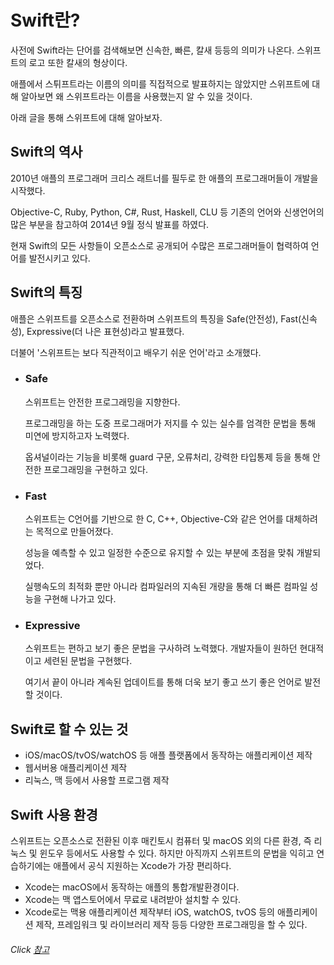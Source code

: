 # Swift란?
사전에 Swift라는 단어를 검색해보면 신속한, 빠른, 칼새 등등의 의미가 나온다. 스위프트의 로고 또한 칼새의 형상이다.

애플에서 스튀프트라는 이름의 의미를 직접적으로 발표하지는 않았지만 스위프트에 대해 알아보면 왜 스위프트라는 이름을 사용했는지 알 수 있을 것이다. 

아래 글을 통해 스위프트에 대해 알아보자.   

## Swift의 역사
2010년 애플의 프로그래머 크리스 래트너를 필두로 한 애플의 프로그래머들이 개발을 시작했다.

Objective-C, Ruby, Python, C#, Rust, Haskell, CLU 등 기존의 언어와 신생언어의 많은 부분을 참고하여 2014년 9월 정식 발표를 하였다.

현재 Swift의 모든 사항들이 오픈소스로 공개되어 수많은 프로그래머들이 협력하여 언어를 발전시키고 있다.   

## Swift의 특징
애플은 스위프트를 오픈소스로 전환하며 스위프트의 특징을 Safe(안전성), Fast(신속성), Expressive(더 나은 표현성)라고 발표했다.

더불어 '스위프트는 보다 직관적이고 배우기 쉬운 언어'라고 소개했다.   

- ### Safe
  스위프트는 안전한 프로그래밍을 지향한다.

  프로그래밍을 하는 도중 프로그래머가 저지를 수 있는 실수를 엄격한 문법을 통해 미연에 방지하고자 노력했다.

  옵셔널이라는 기능을 비롯해 guard 구문, 오류처리, 강력한 타입통제 등을 통해 안전한 프로그래밍을 구현하고 있다.

- ### Fast
  스위프트는 C언어를 기반으로 한 C, C++, Objective-C와 같은 언어를 대체하려는 목적으로 만들어졌다.

  성능을 예측할 수 있고 일정한 수준으로 유지할 수 있는 부분에 초점을 맞춰 개발되었다.

  실행속도의 최적화 뿐만 아니라 컴파일러의 지속된 개량을 통해 더 빠른 컴파일 성능을 구현해 나가고 있다.

- ### Expressive
  스위프트는 편하고 보기 좋은 문법을 구사하려 노력했다. 개발자들이 원하던 현대적이고 세련된 문법을 구현했다.

  여기서 끝이 아니라 계속된 업데이트를 통해 더욱 보기 좋고 쓰기 좋은 언어로 발전할 것이다.
  
## Swift로 할 수 있는 것
  - iOS/macOS/tvOS/watchOS 등 애플 플랫폼에서 동작하는 애플리케이션 제작
  - 웹서버용 애플리케이션 제작
  - 리눅스, 맥 등에서 사용할 프로그램 제작

## Swift 사용 환경
스위프트는 오픈소스로 전환된 이후 매킨토시 컴퓨터 및 macOS 외의 다른 환경, 즉 리눅스 및 윈도우 등에서도 사용할 수 있다. 하지만 아직까지 스위프트의 문법을 익히고 연습하기에는 애플에서 공식 지원하는 Xcode가 가장 편리하다. 

- Xcode는 macOS에서 동작하는 애플의 통합개발환경이다.
- Xcode는 맥 앱스토어에서 무료로 내려받아 설치할 수 있다.
- Xcode로는 맥용 애플리케이션 제작부터 iOS, watchOS, tvOS 등의 애플리케이션 제작, 프레임워크 및 라이브러리 제작 등등 다양한 프로그래밍을 할 수 있다.   

###### *Click [참고](https://blog.yagom.net/526/)* 
